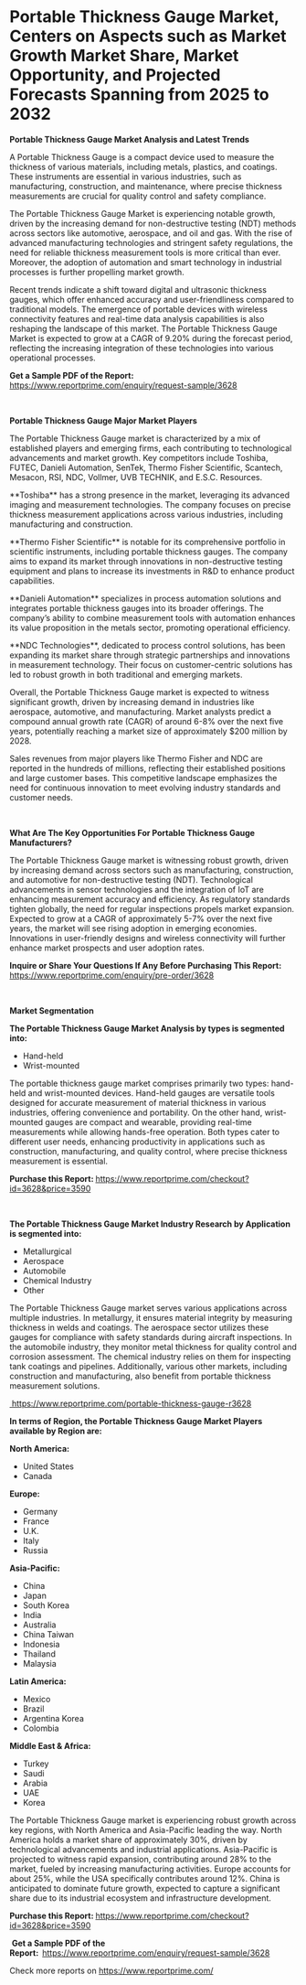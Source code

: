 <p><h1>Portable Thickness Gauge Market, Centers on Aspects such as Market Growth Market Share, Market Opportunity, and Projected Forecasts Spanning from 2025 to 2032</h1></p><p><strong>Portable Thickness Gauge Market Analysis and Latest Trends</strong></p>
<p><p>A Portable Thickness Gauge is a compact device used to measure the thickness of various materials, including metals, plastics, and coatings. These instruments are essential in various industries, such as manufacturing, construction, and maintenance, where precise thickness measurements are crucial for quality control and safety compliance.</p><p>The Portable Thickness Gauge Market is experiencing notable growth, driven by the increasing demand for non-destructive testing (NDT) methods across sectors like automotive, aerospace, and oil and gas. With the rise of advanced manufacturing technologies and stringent safety regulations, the need for reliable thickness measurement tools is more critical than ever. Moreover, the adoption of automation and smart technology in industrial processes is further propelling market growth.</p><p>Recent trends indicate a shift toward digital and ultrasonic thickness gauges, which offer enhanced accuracy and user-friendliness compared to traditional models. The emergence of portable devices with wireless connectivity features and real-time data analysis capabilities is also reshaping the landscape of this market. The Portable Thickness Gauge Market is expected to grow at a CAGR of 9.20% during the forecast period, reflecting the increasing integration of these technologies into various operational processes.</p></p>
<p><strong>Get a Sample PDF of the Report:&nbsp;</strong> <a href="https://www.reportprime.com/enquiry/request-sample/3628?utm_campaign=2635&utm_medium=2&utm_source=Github&utm_content=ia&utm_term=18032025&utm_id=portable-thickness-gauge">https://www.reportprime.com/enquiry/request-sample/3628</a></p>
<p>&nbsp;</p>
<p><strong>Portable Thickness Gauge Major Market Players</strong></p>
<p><p>The Portable Thickness Gauge market is characterized by a mix of established players and emerging firms, each contributing to technological advancements and market growth. Key competitors include Toshiba, FUTEC, Danieli Automation, SenTek, Thermo Fisher Scientific, Scantech, Mesacon, RSI, NDC, Vollmer, UVB TECHNIK, and E.S.C. Resources.</p><p>**Toshiba** has a strong presence in the market, leveraging its advanced imaging and measurement technologies. The company focuses on precise thickness measurement applications across various industries, including manufacturing and construction.</p><p>**Thermo Fisher Scientific** is notable for its comprehensive portfolio in scientific instruments, including portable thickness gauges. The company aims to expand its market through innovations in non-destructive testing equipment and plans to increase its investments in R&D to enhance product capabilities.</p><p>**Danieli Automation** specializes in process automation solutions and integrates portable thickness gauges into its broader offerings. The company’s ability to combine measurement tools with automation enhances its value proposition in the metals sector, promoting operational efficiency.</p><p>**NDC Technologies**, dedicated to process control solutions, has been expanding its market share through strategic partnerships and innovations in measurement technology. Their focus on customer-centric solutions has led to robust growth in both traditional and emerging markets.</p><p>Overall, the Portable Thickness Gauge market is expected to witness significant growth, driven by increasing demand in industries like aerospace, automotive, and manufacturing. Market analysts predict a compound annual growth rate (CAGR) of around 6-8% over the next five years, potentially reaching a market size of approximately $200 million by 2028. </p><p>Sales revenues from major players like Thermo Fisher and NDC are reported in the hundreds of millions, reflecting their established positions and large customer bases. This competitive landscape emphasizes the need for continuous innovation to meet evolving industry standards and customer needs.</p></p>
<p>&nbsp;</p>
<p><strong>What Are The Key Opportunities For Portable Thickness Gauge Manufacturers?</strong></p>
<p><p>The Portable Thickness Gauge market is witnessing robust growth, driven by increasing demand across sectors such as manufacturing, construction, and automotive for non-destructive testing (NDT). Technological advancements in sensor technologies and the integration of IoT are enhancing measurement accuracy and efficiency. As regulatory standards tighten globally, the need for regular inspections propels market expansion. Expected to grow at a CAGR of approximately 5-7% over the next five years, the market will see rising adoption in emerging economies. Innovations in user-friendly designs and wireless connectivity will further enhance market prospects and user adoption rates.</p></p>
<p><strong>Inquire or Share Your Questions If Any Before Purchasing This Report:</strong> <a href="https://www.reportprime.com/enquiry/pre-order/3628?utm_campaign=2635&utm_medium=2&utm_source=Github&utm_content=ia&utm_term=18032025&utm_id=portable-thickness-gauge">https://www.reportprime.com/enquiry/pre-order/3628</a></p>
<p>&nbsp;</p>
<p><strong>Market Segmentation</strong></p>
<p><strong>The Portable Thickness Gauge Market Analysis by types is segmented into:</strong></p>
<p><ul><li>Hand-held</li><li>Wrist-mounted</li></ul></p>
<p><p>The portable thickness gauge market comprises primarily two types: hand-held and wrist-mounted devices. Hand-held gauges are versatile tools designed for accurate measurement of material thickness in various industries, offering convenience and portability. On the other hand, wrist-mounted gauges are compact and wearable, providing real-time measurements while allowing hands-free operation. Both types cater to different user needs, enhancing productivity in applications such as construction, manufacturing, and quality control, where precise thickness measurement is essential.</p></p>
<p><strong>Purchase this Report:&nbsp;</strong><a href="https://www.reportprime.com/checkout?id=3628&price=3590&utm_campaign=2635&utm_medium=2&utm_source=Github&utm_content=ia&utm_term=18032025&utm_id=portable-thickness-gauge">https://www.reportprime.com/checkout?id=3628&price=3590</a></p>
<p>&nbsp;</p>
<p><strong>The Portable Thickness Gauge Market Industry Research by Application is segmented into:</strong></p>
<p><ul><li>Metallurgical</li><li>Aerospace</li><li>Automobile</li><li>Chemical Industry</li><li>Other</li></ul></p>
<p><p>The Portable Thickness Gauge market serves various applications across multiple industries. In metallurgy, it ensures material integrity by measuring thickness in welds and coatings. The aerospace sector utilizes these gauges for compliance with safety standards during aircraft inspections. In the automobile industry, they monitor metal thickness for quality control and corrosion assessment. The chemical industry relies on them for inspecting tank coatings and pipelines. Additionally, various other markets, including construction and manufacturing, also benefit from portable thickness measurement solutions.</p></p>
<p><a href="https://www.reportprime.com/portable-thickness-gauge-r3628?utm_campaign=2635&utm_medium=2&utm_source=Github&utm_content=ia&utm_term=18032025&utm_id=portable-thickness-gauge">&nbsp;https://www.reportprime.com/portable-thickness-gauge-r3628</a></p>
<p><strong>In terms of Region, the Portable Thickness Gauge Market Players available by Region are:</strong></p>
<p>
    <p> <strong> North America: </strong>
        <ul>
            <li>United States</li>
            <li>Canada</li>
        </ul>
        </p> 
    <p> <strong> Europe: </strong>
        <ul>
            <li>Germany</li>
            <li>France</li>
            <li>U.K.</li>
            <li>Italy</li>
            <li>Russia</li>
        </ul>
        </p> 
    <p> <strong> Asia-Pacific: </strong>
        <ul>
            <li>China</li>
            <li>Japan</li>
            <li>South Korea</li>
            <li>India</li>
            <li>Australia</li>
            <li>China Taiwan</li>
            <li>Indonesia</li>
            <li>Thailand</li>
            <li>Malaysia</li>
        </ul>
        </p> 
    <p> <strong> Latin America: </strong>
        <ul>
            <li>Mexico</li>
            <li>Brazil</li>
            <li>Argentina Korea</li>
            <li>Colombia</li>
        </ul>
        </p> 
    <p> <strong> Middle East & Africa: </strong>
        <ul>
            <li>Turkey</li>
            <li>Saudi</li>
            <li>Arabia</li>
            <li>UAE</li>
            <li>Korea</li>
        </ul>
    </p>
    </p>
<p><p>The Portable Thickness Gauge market is experiencing robust growth across key regions, with North America and Asia-Pacific leading the way. North America holds a market share of approximately 30%, driven by technological advancements and industrial applications. Asia-Pacific is projected to witness rapid expansion, contributing around 28% to the market, fueled by increasing manufacturing activities. Europe accounts for about 25%, while the USA specifically contributes around 12%. China is anticipated to dominate future growth, expected to capture a significant share due to its industrial ecosystem and infrastructure development.</p></p>
<p><strong>Purchase this Report: </strong><a href="https://www.reportprime.com/checkout?id=3628&price=3590&utm_campaign=2635&utm_medium=2&utm_source=Github&utm_content=ia&utm_term=18032025&utm_id=portable-thickness-gauge">https://www.reportprime.com/checkout?id=3628&price=3590</a></p>
<p>&nbsp;<strong>Get a Sample PDF of the Report:&nbsp;&nbsp;</strong><a href="https://www.reportprime.com/enquiry/request-sample/3628?utm_campaign=2635&utm_medium=2&utm_source=Github&utm_content=ia&utm_term=18032025&utm_id=portable-thickness-gauge">https://www.reportprime.com/enquiry/request-sample/3628</a></p>
<p><strong></strong></p>
<p>Check more reports on <a href="https://www.reportprime.com/?utm_campaign=2635&utm_medium=2&utm_source=Github&utm_content=ia&utm_term=18032025&utm_id=portable-thickness-gauge">https://www.reportprime.com/</a></p>